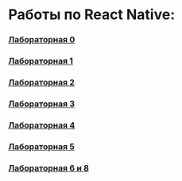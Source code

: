 # Работы по React Native:
### [Лабораторная 0](https://snack.expo.dev/@pprytkin/cd2-00)
### [Лабораторная 1](https://snack.expo.dev/@pprytkin/cd2-01)
### [Лабораторная 2](https://snack.expo.dev/@pprytkin/cd2-02)
### [Лабораторная 3](https://snack.expo.dev/@pprytkin/cd2-03)
### [Лабораторная 4](https://snack.expo.dev/@pprytkin/cd2-04)
### [Лабораторная 5](https://snack.expo.dev/@pprytkin/068aff)
### [Лабораторная 6 и 8](https://snack.expo.dev/@pprytkin/cd2-06_cd2-08)
